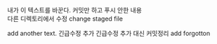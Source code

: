 내가 이 텍스트를 바꾼다. 
커밋만 하고 푸시 안한 내용  
다른 디렉토리에서 수정
change staged file

add another text.
긴급수정 추가
긴급수정 추가 대신 커밋정리
add forgotton